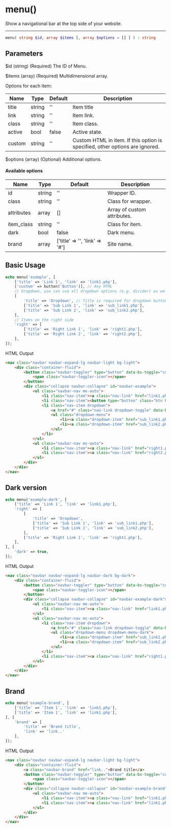 # menu()

Show a navigational bar at the top side of your website.

---

```php {.function-name}
menu( string $id, array $items [, array $options = [] ] ) : string
```

## Parameters

$id (string) (Required) The ID of Menu.

$items (array) (Required) Multidimensional array.

Options for each item:

| Name   | Type   | Default | Description                                                                  |
|--------|--------|---------|------------------------------------------------------------------------------|
| title  | string | ''      | Item title                                                                   |
| link   | string | ''      | Item link.                                                                   |
| class  | string | ''      | Item class.                                                                  |
| active | bool   | false   | Active state.                                                                |
| custom | string | ''      | Custom HTML in item. If this option is specified, other options are ignored. |

$options (array) (Optional) Additional options.

#### Available options

| Name       | Type   | Default                        | Description                 |
|------------|--------|--------------------------------|-----------------------------|
| id         | string | ''                             | Wrapper ID.                 |
| class      | string | ''                             | Class for wrapper.          |
| attributes | array  | []                             | Array of custom attributes. |
| item_class | string | ''                             | Class for item.             |
| dark       | bool   | false                          | Dark menu.                  |
| brand      | array  | ['title' => '', 'link' => '#'] | Site name.                  |

## Basic Usage

```php
echo menu('example', [
    ['title' => 'Link 1', 'link' => 'link1.php'],
    ['custom' => button('Button')], // Any HTML
    // Dropdown, you can use all dropdown options (e.g. divider) as well
    [
        'title' => 'Dropdown', // Title is required for dropdown button
        ['title' => 'Sub Link 1', 'link' => 'sub_link1.php'],
        ['title' => 'Sub Link 2', 'link' => 'sub_link2.php'],
    ],
    // Items on the right side
    'right' => [
        ['title' => 'Right Link 1', 'link' => 'right1.php'],
        ['title' => 'Right Link 2', 'link' => 'right2.php'],
    ],
]);
```

<span class="html-output">HTML Output</span>

```html
<nav class="navbar navbar-expand-lg navbar-light bg-light">
    <div class="container-fluid">
        <button class="navbar-toggler" type="button" data-bs-toggle="collapse" data-bs-target="#navbar-example">
            <span class="navbar-toggler-icon"></span>
        </button>
        <div class="collapse navbar-collapse" id="navbar-example">
            <ul class="navbar-nav me-auto">
                <li class="nav-item"><a class="nav-link" href="link1.php">Link 1</a></li>
                <li class="nav-item"><button type="button" class="btn btn-secondary">Button</button></li>
                <li class="nav-item dropdown">
                    <a href="#" class="nav-link dropdown-toggle" data-bs-toggle="dropdown">Dropdown</a> 
                    <ul class="dropdown-menu">
                        <li><a class="dropdown-item" href="sub_link1.php">Sub Link 1</a></li>
                        <li><a class="dropdown-item" href="sub_link2.php">Sub Link 2</a></li>
                    </ul>
                </li>
            </ul>
            <ul class="navbar-nav ms-auto">
                <li class="nav-item"><a class="nav-link" href="right1.php">Right Link 1</a></li>
                <li class="nav-item"><a class="nav-link" href="right2.php">Right Link 2</a></li>
            </ul>
        </div>
    </div>
</nav>
```

## Dark version

```php
echo menu('example-dark', [
    ['title' => 'Link 1', 'link' => 'link1.php'],
    'right' => [
        [
            'title' => 'Dropdown',
            ['title' => 'Sub Link 1', 'link' => 'sub_link1.php'],
            ['title' => 'Sub Link 2', 'link' => 'sub_link2.php'],
        ],
        ['title' => 'Right Link 1', 'link' => 'right1.php'],
    ],
], [
    'dark' => true,
]);
```

<span class="html-output">HTML Output</span>

```html
<nav class="navbar navbar-expand-lg navbar-dark bg-dark">
    <div class="container-fluid">
        <button class="navbar-toggler" type="button" data-bs-toggle="collapse" data-bs-target="#navbar-example-dark">
            <span class="navbar-toggler-icon"></span>
        </button>
        <div class="collapse navbar-collapse" id="navbar-example-dark">
            <ul class="navbar-nav me-auto">
                <li class="nav-item"><a class="nav-link" href="link1.php">Link 1</a></li>
            </ul>
            <ul class="navbar-nav ms-auto">
                <li class="nav-item dropdown">
                    <a href="#" class="nav-link dropdown-toggle" data-bs-toggle="dropdown" aria-expanded="false">Dropdown</a>
                    <ul class="dropdown-menu dropdown-menu-dark">
                        <li><a class="dropdown-item" href="sub_link1.php">Sub Link 1</a></li>
                        <li><a class="dropdown-item" href="sub_link2.php">Sub Link 2</a></li>
                    </ul>
                </li>
                <li class="nav-item"><a class="nav-link" href="right1.php">Right Link 1</a></li>
            </ul>
        </div>
    </div>
</nav>
```

## Brand

```php
echo menu('example-brand', [
    ['title' => 'Item 1', 'link' => 'link1.php'],
    ['title' => 'Item 1', 'link' => 'link1.php'],
], [
    'brand' => [
        'title' => 'Brand title',
        'link' => 'link..'
    ],
]);
```

<span class="html-output">HTML Output</span>

```html
<nav class="navbar navbar-expand-lg navbar-light bg-light">
    <div class="container-fluid">
        <a class="navbar-brand" href="link..">Brand title</a>
        <button class="navbar-toggler" type="button" data-bs-toggle="collapse" data-bs-target="#navbar-example-brand">
            <span class="navbar-toggler-icon"></span>
        </button>
        <div class="collapse navbar-collapse" id="navbar-example-brand">
            <ul class="navbar-nav me-auto">
                <li class="nav-item"><a class="nav-link" href="link1.php">Item 1</a></li>
                <li class="nav-item"><a class="nav-link" href="link1.php">Item 1</a></li>
            </ul>
        </div>
    </div>
</nav>
```

